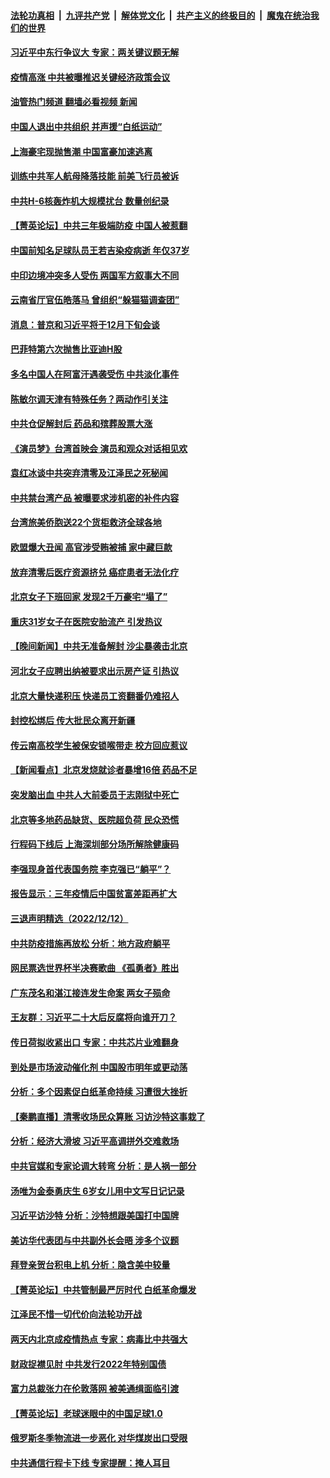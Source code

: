 ####  [法轮功真相](../../../../basic/blob/master/README.md?t=12140802) &nbsp;|&nbsp; [九评共产党](../../../../9ping.md/blob/master/README.md?t=12140802) &nbsp;|&nbsp; [解体党文化](../../../../jtdwh.md/blob/master/README.md?t=12140802)  &nbsp;|&nbsp; [共产主义的终极目的](../../../../gczydzjmd.md/blob/master/README.md?t=12140802) &nbsp;|&nbsp; [魔鬼在统治我们的世界](../../../../mgztzwmdsj.md/blob/master/README.md?t=12140802) 

#### [习近平中东行争议大 专家：两关键议题无解](../pages/nsc413/n13883417.md?t=12140802) 

#### [疫情高涨 中共被曝推迟关键经济政策会议](../pages/nsc413/n13884170.md?t=12140802) 

#### [油管热门频道 翻墙必看视频 新闻](http://129.146.143.75:81/youtube.html?12140802)

#### [中国人退出中共组织 并声援“白纸运动”](../pages/nsc413/n13882714.md?t=12140802) 

#### [上海豪宅现抛售潮 中国富豪加速逃离](../pages/nsc413/n13882777.md?t=12140802) 

#### [训练中共军人航母降落技能 前美飞行员被诉](../pages/nsc413/n13884100.md?t=12140802) 

#### [中共H-6核轰炸机大规模扰台 数量创纪录](../pages/nsc413/n13884124.md?t=12140802) 

#### [【菁英论坛】中共三年极端防疫 中国人被惹翻](../pages/nsc413/n13884103.md?t=12140802) 

#### [中国前知名足球队员王若吉染疫病逝 年仅37岁](../pages/nsc413/n13884128.md?t=12140802) 

#### [中印边境冲突多人受伤 两国军方叙事大不同](../pages/nsc413/n13884127.md?t=12140802) 

#### [云南省厅官伍皓落马 曾组织“躲猫猫调查团”](../pages/nsc413/n13884119.md?t=12140802) 

#### [消息：普京和习近平将于12月下旬会谈](../pages/nsc413/n13884116.md?t=12140802) 

#### [巴菲特第六次抛售比亚迪H股](../pages/nsc413/n13884114.md?t=12140802) 

#### [多名中国人在阿富汗遇袭受伤 中共淡化事件](../pages/nsc413/n13884109.md?t=12140802) 

#### [陈敏尔调天津有特殊任务？两动作引关注](../pages/nsc413/n13884082.md?t=12140802) 

#### [中共仓促解封后 药品和殡葬股票大涨](../pages/nsc413/n13884102.md?t=12140802) 

#### [《演员梦》台湾首映会 演员和观众对话相见欢](../pages/nsc413/n13883488.md?t=12140802) 

#### [袁红冰谈中共突弃清零及江泽民之死秘闻](../pages/nsc413/n13883837.md?t=12140802) 

#### [中共禁台湾产品 被曝要求涉机密的补件内容](../pages/nsc413/n13883956.md?t=12140802) 

#### [台湾旅美侨胞送22个货柜救济全球各地](../pages/nsc413/n13883980.md?t=12140802) 

#### [欧盟爆大丑闻 高官涉受贿被捕 家中藏巨款](../pages/nsc413/n13883993.md?t=12140802) 

#### [放弃清零后医疗资源挤兑 癌症患者无法化疗](../pages/nsc413/n13883951.md?t=12140802) 

#### [北京女子下班回家 发现2千万豪宅“塌了”](../pages/nsc413/n13883939.md?t=12140802) 

#### [重庆31岁女子在医院安胎流产 引发热议](../pages/nsc413/n13883869.md?t=12140802) 


#### [【晚间新闻】中共无准备解封 沙尘暴袭击北京](../pages/nsc413/n13883858.md?t=12140802) 


#### [河北女子应聘出纳被要求出示房产证 引热议](../pages/nsc413/n13883885.md?t=12140802) 

#### [北京大量快递积压 快递员工资翻番仍难招人](../pages/nsc413/n13883836.md?t=12140802) 

#### [封控松绑后 传大批民众离开新疆](../pages/nsc413/n13883854.md?t=12140802) 

#### [传云南高校学生被保安锁喉带走 校方回应惹议](../pages/nsc413/n13883844.md?t=12140802) 

#### [【新闻看点】北京发烧就诊者暴增16倍 药品不足](../pages/nsc413/n13883552.md?t=12140802) 

#### [突发脑出血 中共人大前委员于志刚狱中死亡](../pages/nsc413/n13883815.md?t=12140802) 

#### [北京等多地药品缺货、医院超负荷 民众恐慌](../pages/nsc413/n13883596.md?t=12140802) 

#### [行程码下线后 上海深圳部分场所解除健康码](../pages/nsc413/n13883683.md?t=12140802) 

#### [李强现身首代表国务院 李克强已“躺平”？](../pages/nsc413/n13883598.md?t=12140802) 

#### [报告显示：三年疫情后中国贫富差距再扩大](../pages/nsc413/n13883480.md?t=12140802) 


#### [三退声明精选（2022/12/12）](../pages/nsc413/n13883652.md?t=12140802) 

#### [中共防疫措施再放松 分析：地方政府躺平](../pages/nsc413/n13883213.md?t=12140802) 

#### [网民票选世界杯半决赛歌曲 《孤勇者》胜出](../pages/nsc413/n13883541.md?t=12140802) 

#### [广东茂名和湛江接连发生命案 两女子殒命](../pages/nsc413/n13883579.md?t=12140802) 

#### [王友群：习近平二十大后反腐将向谁开刀？](../pages/nsc413/n13883431.md?t=12140802) 

#### [传日荷拟收紧出口 专家：中共芯片业难翻身](../pages/nsc413/n13883496.md?t=12140802) 

#### [到处是市场波动催化剂 中国股市明年或更动荡](../pages/nsc413/n13883498.md?t=12140802) 

#### [分析：多个因素促白纸革命持续 习遭很大挫折](../pages/nsc413/n13872455.md?t=12140802) 

#### [【秦鹏直播】清零收场民众算账 习访沙特这事栽了](../pages/nsc413/n13883473.md?t=12140802) 

#### [分析：经济大滑坡 习近平高调拼外交难救场](../pages/nsc413/n13882938.md?t=12140802) 

#### [中共官媒和专家论调大转弯 分析：是人祸一部分](../pages/nsc413/n13883453.md?t=12140802) 

#### [汤唯为金泰勇庆生 6岁女儿用中文写日记记录](../pages/nsc413/n13883477.md?t=12140802) 

#### [习近平访沙特 分析：沙特想跟美国打中国牌](../pages/nsc413/n13883483.md?t=12140802) 

#### [美访华代表团与中共副外长会晤 涉多个议题](../pages/nsc413/n13883443.md?t=12140802) 

#### [拜登亲贺台积电上机 分析：隐含美中较量](../pages/nsc413/n13883456.md?t=12140802) 

#### [【菁英论坛】中共管制最严厉时代 白纸革命爆发](../pages/nsc413/n13883465.md?t=12140802) 

#### [江泽民不惜一切代价向法轮功开战](../pages/nsc413/n13883332.md?t=12140802) 

#### [两天内北京成疫情热点 专家：病毒比中共强大](../pages/nsc413/n13883440.md?t=12140802) 

#### [财政捉襟见肘 中共发行2022年特别国债](../pages/nsc413/n13883439.md?t=12140802) 

#### [富力总裁张力在伦敦落网 被美通缉面临引渡](../pages/nsc413/n13883423.md?t=12140802) 

#### [【菁英论坛】老球迷眼中的中国足球1.0](../pages/nsc413/n13883462.md?t=12140802) 

#### [俄罗斯冬季物流进一步恶化 对华煤炭出口受限](../pages/nsc413/n13883393.md?t=12140802) 

#### [中共通信行程卡下线 专家提醒：掩人耳目](../pages/nsc413/n13883397.md?t=12140802) 

<img src='http://gfw-breaker.win/goodnews/indexes/nsc413.md' width='0px' height='0px'/>
